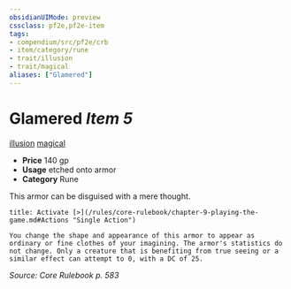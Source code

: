```yaml
---
obsidianUIMode: preview
cssclass: pf2e,pf2e-item
tags:
- compendium/src/pf2e/crb
- item/category/rune
- trait/illusion
- trait/magical
aliases: ["Glamered"]
---
```

# Glamered *Item 5*  
[illusion](/rules/traits/illusion.md)  [magical](/rules/traits/magical.md)  

- **Price** 140 gp
- **Usage** etched onto armor
- **Category** Rune

This armor can be disguised with a mere thought.

```ad-embed-ability
title: Activate [>](/rules/core-rulebook/chapter-9-playing-the-game.md#Actions "Single Action")

You change the shape and appearance of this armor to appear as ordinary or fine clothes of your imagining. The armor's statistics do not change. Only a creature that is benefiting from true seeing or a similar effect can attempt to 0, with a DC of 25.
```

*Source: Core Rulebook p. 583*